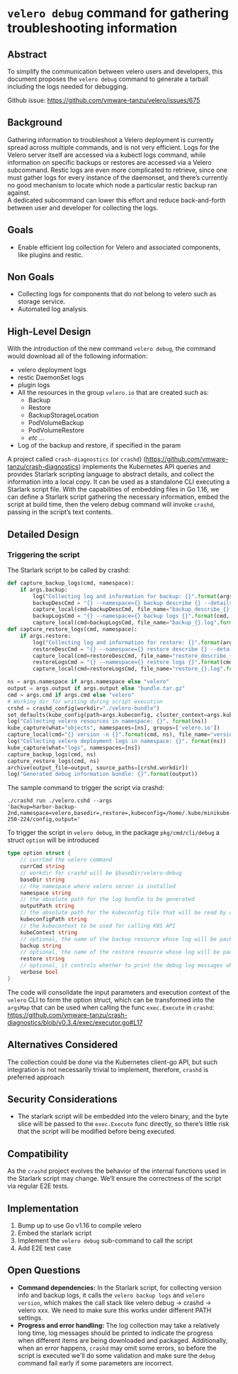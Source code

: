 # `velero debug` command for gathering troubleshooting information

## Abstract
To simplify the communication between velero users and developers, this document proposes the `velero debug` command to generate a tarball including the logs needed for debugging.

Github issue: https://github.com/vmware-tanzu/velero/issues/675

## Background
Gathering information to troubleshoot a Velero deployment is currently spread across multiple commands, and is not very efficient. Logs for the Velero server itself are accessed via a kubectl logs command, while information on specific backups or restores are accessed via a Velero subcommand. Restic logs are even more complicated to retrieve, since one must gather logs for every instance of the daemonset, and there’s currently no good mechanism to locate which node a particular restic backup ran against.  
A dedicated subcommand can lower this effort and reduce back-and-forth between user and developer for collecting the logs.


## Goals
- Enable efficient log collection for Velero and associated components, like plugins and restic.

## Non Goals
- Collecting logs for components that do not belong to velero such as storage service.
- Automated log analysis.

## High-Level Design
With the introduction of the new command `velero debug`, the command would download all of the following information:
- velero deployment logs
- restic DaemonSet logs
- plugin logs 
- All the resources in the group `velero.io` that are created such as:
    - Backup
    - Restore
    - BackupStorageLocation
    - PodVolumeBackup
    - PodVolumeRestore
    - *etc ...*
- Log of the backup and restore, if specified in the param

A project called `crash-diagnostics` (or `crashd`) (https://github.com/vmware-tanzu/crash-diagnostics)  implements the Kubernetes API queries and provides Starlark scripting language to abstract details, and collect the information into a local copy.   It can be used as a standalone CLI executing a Starlark script file.
With the capabilities of embedding files in Go 1.16, we can define a Starlark script gathering the necessary information, embed the script at build time, then the velero debug command will invoke `crashd`, passing in the script’s text contents.

## Detailed Design
### Triggering the script
The Starlark script to be called by crashd:

```python
def capture_backup_logs(cmd, namespace):
    if args.backup:
        log("Collecting log and information for backup: {}".format(args.backup))
        backupDescCmd = "{} --namespace={} backup describe {} --details".format(cmd, namespace, args.backup)
        capture_local(cmd=backupDescCmd, file_name="backup_describe_{}.txt".format(args.backup))
        backupLogsCmd = "{} --namespace={} backup logs {}".format(cmd, namespace, args.backup)
        capture_local(cmd=backupLogsCmd, file_name="backup_{}.log".format(args.backup))
def capture_restore_logs(cmd, namespace):
    if args.restore:
        log("Collecting log and information for restore: {}".format(args.restore))
        restoreDescCmd = "{} --namespace={} restore describe {} --details".format(cmd, namespace, args.restore)
        capture_local(cmd=restoreDescCmd, file_name="restore_describe_{}.txt".format(args.restore))
        restoreLogsCmd = "{} --namespace={} restore logs {}".format(cmd, namespace, args.restore)
        capture_local(cmd=restoreLogsCmd, file_name="restore_{}.log".format(args.restore))

ns = args.namespace if args.namespace else "velero"
output = args.output if args.output else "bundle.tar.gz"
cmd = args.cmd if args.cmd else "velero"
# Working dir for writing during script execution
crshd = crashd_config(workdir="./velero-bundle")
set_defaults(kube_config(path=args.kubeconfig, cluster_context=args.kubecontext))
log("Collecting velero resources in namespace: {}". format(ns))
kube_capture(what="objects", namespaces=[ns], groups=['velero.io'])
capture_local(cmd="{} version -n {}".format(cmd, ns), file_name="version.txt")
log("Collecting velero deployment logs in namespace: {}". format(ns))
kube_capture(what="logs", namespaces=[ns])
capture_backup_logs(cmd, ns)
capture_restore_logs(cmd, ns)
archive(output_file=output, source_paths=[crshd.workdir])
log("Generated debug information bundle: {}".format(output))
```
The sample command to trigger the script via crashd:
```shell
./crashd run ./velero.cshd --args 
'backup=harbor-backup-2nd,namespace=velero,basedir=,restore=,kubeconfig=/home/.kube/minikube-250-224/config,output='
```
To trigger the script in `velero debug`, in the package `pkg/cmd/cli/debug` a struct `option` will be introduced
```go
type option struct {
	// currCmd the velero command
	currCmd string
	// workdir for crashd will be $baseDir/velero-debug
	baseDir string
	// the namespace where velero server is installed
	namespace string
	// the absolute path for the log bundle to be generated
	outputPath string
	// the absolute path for the kubeconfig file that will be read by crashd for calling K8S API
	kubeconfigPath string
	// the kubecontext to be used for calling K8S API
	kubeContext string
	// optional, the name of the backup resource whose log will be packaged into the debug bundle
	backup string
	// optional, the name of the restore resource whose log will be packaged into the debug bundle
	restore string
	// optional, it controls whether to print the debug log messages when calling crashd
	verbose bool
}
```
The code will consolidate the input parameters and execution context of the `velero` CLI to form the option struct, which can be transformed into the `argsMap` that can be used when calling the func `exec.Execute` in `crashd`:
https://github.com/vmware-tanzu/crash-diagnostics/blob/v0.3.4/exec/executor.go#L17

## Alternatives Considered
The collection could be done via the Kubernetes client-go API, but such integration is not necessarily trivial to implement, therefore, `crashd` is preferred approach

## Security Considerations
- The starlark script will be embedded into the velero binary, and the byte slice will be passed to the `exec.Execute` func directly, so there’s little risk that the script will be modified before being executed.

## Compatibility
As the `crashd` project evolves the behavior of the internal functions used in the Starlark script may change.  We’ll ensure the correctness of the script via regular E2E tests.


## Implementation
1. Bump up to use Go v1.16 to compile velero
2. Embed the starlark script
3. Implement the `velero debug` sub-command to call the script
4. Add E2E test case

## Open Questions
- **Command dependencies:** In the Starlark script, for collecting version info and backup logs, it calls the `velero backup logs` and `velero version`, which makes the call stack like velero debug -> crashd -> velero xxx.  We need to make sure this works under different PATH settings.
- **Progress and error handling:** The log collection may take a relatively long time, log messages should be printed to indicate the progress when different items are being downloaded and packaged.  Additionally, when an error happens, `crashd` may omit some errors, so before the script is executed we'll do some validation and make sure the `debug` command fail early if some parameters are incorrect.
